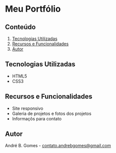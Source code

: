 # Meu Portfólio

## Conteúdo

1. [Tecnologias Utilizadas](#tecnologias-utilizadas)
2. [Recursos e Funcionalidades](#recursos-e-funcionalidades)
3. [Autor](#autor)

## Tecnologias Utilizadas

- HTML5
- CSS3

## Recursos e Funcionalidades

- Site responsivo
- Galeria de projetos e fotos dos projetos
- Informaçõs para contato

## Autor

André B. Gomes - [contato.andrebgomes@gmail.com](mailto:contato.andrebgomes@gmail.com)
